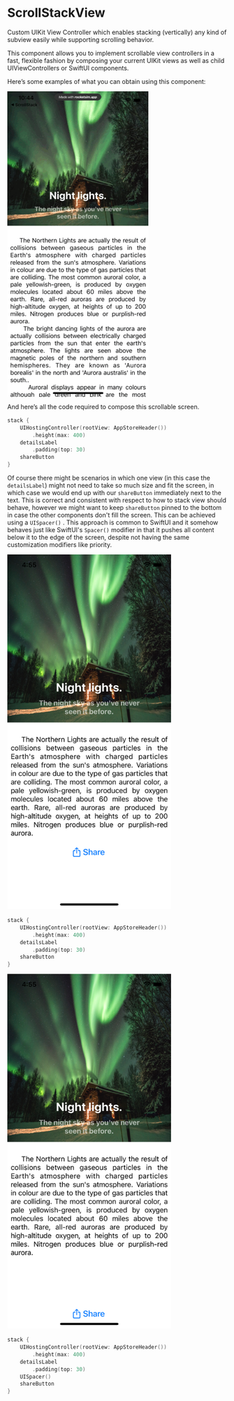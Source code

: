 # ScrollStackView
 Custom UIKit View Controller which enables stacking (vertically) any kind of subview easily while supporting scrolling behavior.

This component allows you to implement scrollable view controllers in a fast, flexible fashion by composing your current UIKit views as well as child UIViewControllers or SwiftUI components.

Here’s some examples of what you can obtain using this component:

<img align="center" src="https://github.com/VladIacobIonut/ScrollStackView/blob/main/Assets/scroll_1.gif"/>

And here’s all the code required to compose this scrollable screen. 

```swift
stack {
    UIHostingController(rootView: AppStoreHeader())
        .height(max: 400)
    detailsLabel
        .padding(top: 30)
    shareButton
}
```

Of course there might be scenarios in which one view (in this case the ```detailsLabel```) might not need to take so much size and fit the screen, in which case we would end up with our ```shareButton```  immediately next to the text. This is correct and consistent with respect to how to stack view should behave, however we might want to keep ```shareButton``` pinned to the bottom in case the other components don't fill the screen. This can be achieved using a ```UISpacer()``` . This approach is common to SwiftUI and it somehow behaves just like SwiftUI's ```Spacer()``` modifier in that it pushes all content below it to the edge of the screen, despite not having the same customization modifiers like priority.

<p align="left">

<img src="https://github.com/VladIacobIonut/ScrollStackView/blob/main/Assets/woutspacer.png" width = "375" height = "812"/> <br>

```swift
stack {
    UIHostingController(rootView: AppStoreHeader())
        .height(max: 400)
    detailsLabel
        .padding(top: 30)
    shareButton
}
```
</p>

<p align="right">

<img src="https://github.com/VladIacobIonut/ScrollStackView/blob/main/Assets/wspacer.png" width = "375" height = "812"/> <br>

```swift
stack {
    UIHostingController(rootView: AppStoreHeader())
        .height(max: 400)
    detailsLabel
        .padding(top: 30)
    UISpacer()
    shareButton
}
``` 
</p>
